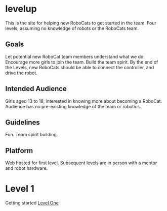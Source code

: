 # levelup
This is the site for helping new RoboCats to get started in the team.
Four levels; assuming no knowledge of robots or the RoboCats team.

## Goals
Let potential new RoboCat team members understand what we do.
Encourage more girls to join the team.
Build the team spirit.
By the end of the Levels, new RoboCats should be able to connect the controller, and drive the robot.

## Intended Audience
Girls aged 13 to 18, interested in knowing more about becoming a RoboCat.
Audience has no pre-existing knowledge of the team or robotics.

## Guidelines
Fun.
Team spirit building.

## Platform
Web hosted for first level. Subsequent levels are in person with a mentor and
robot hardware.

# Level 1
Getting started <a href="htm/level1.htm">Level One</a>
